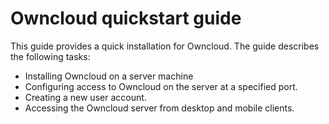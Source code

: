 # Owncloud quickstart guide

This guide provides a quick installation for Owncloud.  The guide describes the following tasks:

* Installing Owncloud on a server machine
* Configuring access to Owncloud on the server at a specified port.
* Creating a new user account.
* Accessing the Owncloud server from desktop and mobile clients.   
